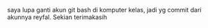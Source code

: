 saya lupa ganti akun git bash di komputer kelas, jadi yg commit dari akunnya reyfal. Sekian terimakasih